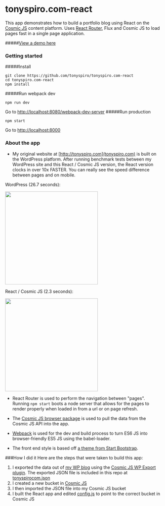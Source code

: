 # tonyspiro.com-react
This app demonstrates how to build a portfolio blog using React on the [Cosmic JS](https://cosmicjs.com) content platform.  Uses [React Router](https://github.com/rackt/react-router), Flux and Cosmic JS to load pages fast in a single page application.

#####[View a demo here](http://spyrocklabs.com:8000/)

### Getting started

#####Install
```
git clone https://github.com/tonyspiro/tonyspiro.com-react
cd tonyspiro.com-react
npm install
```
#####Run webpack dev
```
npm run dev
```
Go to [http://localhost:8080/webpack-dev-server](http://localhost:8080/webpack-dev-server)
#####Run production
```
npm start
```
Go to [http://localhost:8000](http://localhost:8000)

### About the app
* My original website at [http://tonyspiro.com](tonyspiro.com) is built on the WordPress platform.  After running benchmark tests between my WordPress site and this React / Cosmic JS version, the React version clocks in over 10x FASTER.  You can really see the speed difference between pages and on mobile.

WordPress (26.7 seconds):

<img src="https://cosmicjs.com/uploads/98cbdb20-77b9-11e5-bea6-3f1da2fe3a09-Screen%20Shot%202015-10-21%20at%201.03.28%20AM.png" width="300">

React / Cosmic JS (2.3 seconds):

<img src="https://cosmicjs.com/uploads/98cdafe0-77b9-11e5-bea6-3f1da2fe3a09-Screen%20Shot%202015-10-21%20at%201.03.54%20AM.png" width="300">

* React Router is used to perform the navigation between "pages".  Running ```npm start``` boots a node server that allows for the pages to render properly when loaded in from a url or on page refresh.

* The [Cosmic JS browser package](https://github.com/cosmicjs/cosmicjs-browser) is used to pull the data from the Cosmic JS API into the app.

* [Webpack](https://webpack.github.io/) is used for the dev and build process to turn ES6 JS into browser-friendly ES5 JS using the babel-loader.  

* The front end style is based off [a theme from Start Bootstrap](http://startbootstrap.com/template-overviews/clean-blog/).

###How I did it
Here are the steps that were taken to build this app:

1. I exported the data out of [my WP blog](http://tonyspiro.com) using the [Cosmic JS WP Export plugin](https://github.com/cosmicjs/cosmicjs-wp-export).  The exported JSON file is included in this repo at  [tonyspirocom.json](https://github.com/tonyspiro/tonyspiro.com-react/blob/master/tonyspirocom.json)
2. I created a new bucket in [Cosmic JS](https://cosmicjs.com)
3. I then imported the JSON file into my Cosmic JS bucket
4. I built the React app and edited [config.js](https://github.com/tonyspiro/tonyspiro.com-react/blob/master/config.js) to point to the correct bucket in Cosmic JS
